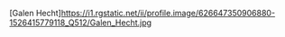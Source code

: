 [Galen Hecht]https://i1.rgstatic.net/ii/profile.image/626647350906880-1526415779118_Q512/Galen_Hecht.jpg
